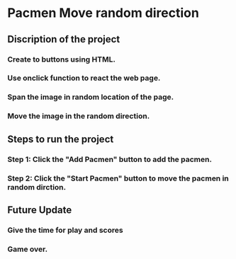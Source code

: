 # Pacmen Move random direction
## Discription of the project
### Create to buttons using HTML.
### Use onclick function to react the web page.
### Span the image in random location of the page.
### Move the image in the random direction.
## Steps to run the project
### Step 1: Click the "Add Pacmen" button to add the pacmen.
### Step 2: Click the "Start Pacmen" button to move the pacmen in random dirction.
## Future Update
### Give the time for play and scores
### Game over.
